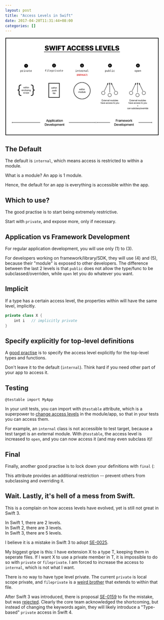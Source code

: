 ```yaml
---
layout: post
title: "Access Levels in Swift"
date: 2017-04-20T11:31:44+08:00
categories: []
---
```

 
![The 5 Access Levels in Swift](/images/swift-access-levels.jpg)

## The Default

The default is `internal`, which means access is restricted to within a module. 

What is a module? An app is 1 module.

Hence, the default for an app is everything is accessible within the app.

## Which to use?

The good practise is to start being extremely restrictive.

Start with `private`, and expose more, only if necessary. 

## Application vs Framework Development

For regular application development, you will use only (1) to (3).

For developers working on framework/library/SDK, they will use (4) and (5), because their "module" is exposed to other developers. The difference between the last 2 levels is that `public` does not allow the type/func to be subclassed/overriden, while `open` let you do whatever you want.

## Implicit

If a type has a certain access level, the properties within will have the same level, implicitly.

```swift
private class X {
    int i   // implicitly private
}
```

## Specify explicitly for top-level definitions

A [good practise](https://github.com/github/swift-style-guide) is to specify the access level explicitly for the top-level types and functions. 

Don't leave it to the default (`internal`). Think hard if you need other part of your app to access it.

## Testing

    @testable import MyApp

In your unit tests, you can import with `@testable` attribute, which is a superpower to [change access levels](https://developer.apple.com/library/content/documentation/DeveloperTools/Conceptual/testing_with_xcode/chapters/04-writing_tests.html) in the module/app, so that in your tests you can access them.

For example, an `internal` class is not accessible to test target, because a test target is an external module. With `@testable`, the access level is increased to `open`, and you can now access it (and may even subclass it)!

## Final

Finally, another good practise is to lock down your definitions with `final` (:

This attribute provides an additional restriction -- prevent others from subclassing and overriding it.

## Wait. Lastly, it's hell of a mess from Swift.

This is a complain on how access levels have evolved, yet is still not great in Swift 3.

In Swift 1, there are 2 levels.<br />
In Swift 2, there are 3 levels.<br />
In Swift 3, there are 5 levels.<br />

I believe it is a mistake in Swift 3 to adopt [SE-0025](https://github.com/apple/swift-evolution/blob/master/proposals/0025-scoped-access-level.md). 

My biggest gripe is this: I have extension X to a type T, keeping them in seperate files. If I want X to use a private member in T, it is impossible to do so with `private` or `fileprivate`. I am forced to increase the access to `internal`, which is not what I want. 

There is no way to have type level private. The current `private` is local scope private, and `fileprivate` is a [weird brother](https://lists.swift.org/pipermail/swift-evolution/Week-of-Mon-20170403/034903.html) that extends to within that file.

After Swift 3 was introduced, there is proposal [SE-0159](https://github.com/apple/swift-evolution/blob/master/proposals/0159-fix-private-access-levels.md) to fix the mistake, but was [rejected](https://lists.swift.org/pipermail/swift-evolution/Week-of-Mon-20170403/034902.html). Clearly the core team acknowledged the shortcoming, but instead of changing the keywords again, they will likely introduce a "Type-based" `private` access in Swift 4.
